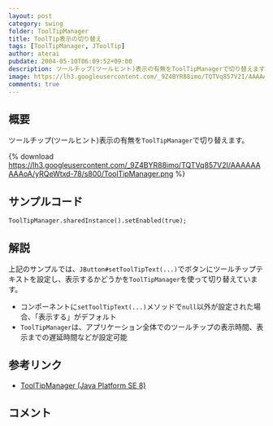 ```yaml
---
layout: post
category: swing
folder: ToolTipManager
title: ToolTip表示の切り替え
tags: [ToolTipManager, JToolTip]
author: aterai
pubdate: 2004-05-10T06:09:52+09:00
description: ツールチップ(ツールヒント)表示の有無をToolTipManagerで切り替えます。
image: https://lh3.googleusercontent.com/_9Z4BYR88imo/TQTVq857V2I/AAAAAAAAAoA/yRQeWtxd-78/s800/ToolTipManager.png
comments: true
---
```

## 概要
ツールチップ(ツールヒント)表示の有無を`ToolTipManager`で切り替えます。

{% download https://lh3.googleusercontent.com/_9Z4BYR88imo/TQTVq857V2I/AAAAAAAAAoA/yRQeWtxd-78/s800/ToolTipManager.png %}

## サンプルコード
<pre class="prettyprint"><code>ToolTipManager.sharedInstance().setEnabled(true);
</code></pre>

## 解説
上記のサンプルでは、`JButton#setToolTipText(...)`でボタンにツールチップテキストを設定し、表示するかどうかを`ToolTipManager`を使って切り替えています。

- コンポーネントに`setToolTipText(...)`メソッドで`null`以外が設定された場合、「表示する」がデフォルト
- `ToolTipManager`は、アプリケーション全体でのツールチップの表示時間、表示までの遅延時間などが設定可能

<!-- dummy comment line for breaking list -->

## 参考リンク
- [ToolTipManager (Java Platform SE 8)](https://docs.oracle.com/javase/jp/8/docs/api/javax/swing/ToolTipManager.html)

<!-- dummy comment line for breaking list -->

## コメント
